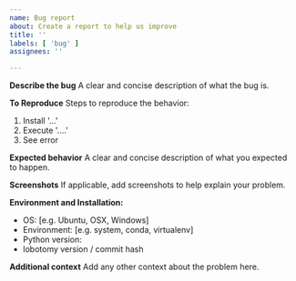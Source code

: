 ```yaml
---
name: Bug report
about: Create a report to help us improve
title: ''
labels: [ 'bug' ]
assignees: ''

---
```


**Describe the bug**
A clear and concise description of what the bug is.

**To Reproduce**
Steps to reproduce the behavior:

1. Install '...'
2. Execute '....'
3. See error

**Expected behavior**
A clear and concise description of what you expected to happen.

**Screenshots**
If applicable, add screenshots to help explain your problem.

**Environment and Installation:**

- OS: [e.g. Ubuntu, OSX, Windows]
- Environment: [e.g. system, conda, virtualenv]
- Python version:
- lobotomy version / commit hash

**Additional context**
Add any other context about the problem here.